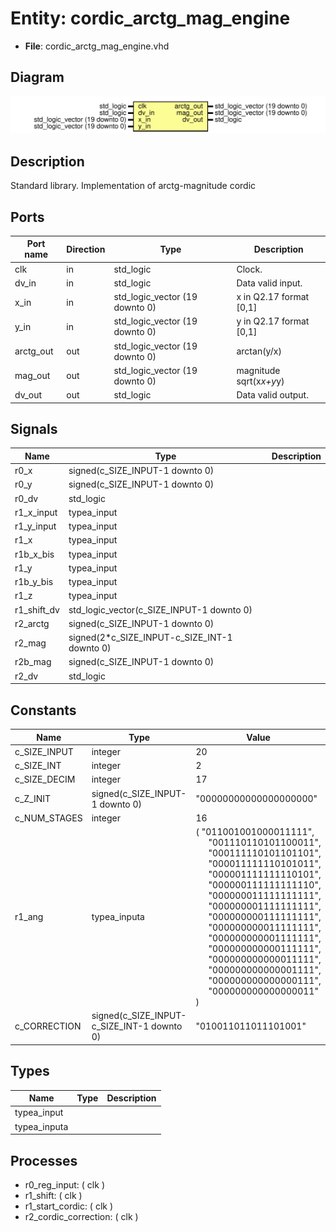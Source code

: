 # Entity: cordic_arctg_mag_engine

- **File**: cordic_arctg_mag_engine.vhd
## Diagram

![Diagram](cordic_arctg_mag_engine.svg "Diagram")
## Description

 Standard library.
 Implementation of arctg-magnitude cordic
## Ports

| Port name | Direction | Type                           | Description              |
| --------- | --------- | ------------------------------ | ------------------------ |
| clk       | in        | std_logic                      |  Clock.                  |
| dv_in     | in        | std_logic                      |  Data valid input.       |
| x_in      | in        | std_logic_vector (19 downto 0) |  x in Q2.17 format [0,1] |
| y_in      | in        | std_logic_vector (19 downto 0) |  y in Q2.17 format [0,1] |
| arctg_out | out       | std_logic_vector (19 downto 0) |  arctan(y/x)             |
| mag_out   | out       | std_logic_vector (19 downto 0) |  magnitude sqrt(x*x+y*y) |
| dv_out    | out       | std_logic                      |  Data valid output.      |
## Signals

| Name        | Type                                         | Description |
| ----------- | -------------------------------------------- | ----------- |
| r0_x        | signed(c_SIZE_INPUT-1 downto 0)              |             |
| r0_y        | signed(c_SIZE_INPUT-1 downto 0)              |             |
| r0_dv       | std_logic                                    |             |
| r1_x_input  | typea_input                                  |             |
| r1_y_input  | typea_input                                  |             |
| r1_x        | typea_input                                  |             |
| r1b_x_bis   | typea_input                                  |             |
| r1_y        | typea_input                                  |             |
| r1b_y_bis   | typea_input                                  |             |
| r1_z        | typea_input                                  |             |
| r1_shift_dv | std_logic_vector(c_SIZE_INPUT-1 downto 0)    |             |
| r2_arctg    | signed(c_SIZE_INPUT-1 downto 0)              |             |
| r2_mag      | signed(2*c_SIZE_INPUT-c_SIZE_INT-1 downto 0) |             |
| r2b_mag     | signed(c_SIZE_INPUT-1 downto 0)              |             |
| r2_dv       | std_logic                                    |             |
## Constants

| Name         | Type                                       | Value                                                                                                                                                                                                                                                                                                                                                                                                                                                                                                                                                                                                                                                                                                                                                                                                                                                                                                                                 | Description |
| ------------ | ------------------------------------------ | ------------------------------------------------------------------------------------------------------------------------------------------------------------------------------------------------------------------------------------------------------------------------------------------------------------------------------------------------------------------------------------------------------------------------------------------------------------------------------------------------------------------------------------------------------------------------------------------------------------------------------------------------------------------------------------------------------------------------------------------------------------------------------------------------------------------------------------------------------------------------------------------------------------------------------------- | ----------- |
| c_SIZE_INPUT | integer                                    |  20                                                                                                                                                                                                                                                                                                                                                                                                                                                                                                                                                                                                                                                                                                                                                                                                                                                                                                                                   |             |
| c_SIZE_INT   | integer                                    |   2                                                                                                                                                                                                                                                                                                                                                                                                                                                                                                                                                                                                                                                                                                                                                                                                                                                                                                                                   |             |
| c_SIZE_DECIM | integer                                    |  17                                                                                                                                                                                                                                                                                                                                                                                                                                                                                                                                                                                                                                                                                                                                                                                                                                                                                                                                   |             |
| c_Z_INIT     | signed(c_SIZE_INPUT-1 downto 0)            |  "00000000000000000000"                                                                                                                                                                                                                                                                                                                                                                                                                                                                                                                                                                                                                                                                                                                                                                                                                                                                                                               |             |
| c_NUM_STAGES | integer                                    |  16                                                                                                                                                                                                                                                                                                                                                                                                                                                                                                                                                                                                                                                                                                                                                                                                                                                                                                                                   |             |
| r1_ang       | typea_inputa                               |  (     "011001001000011111",<br><span style="padding-left:20px">"001110110101100011",<br><span style="padding-left:20px">"000111110101101101",<br><span style="padding-left:20px">"000011111110101011",<br><span style="padding-left:20px">     "000001111111110101",<br><span style="padding-left:20px">"000000111111111110",<br><span style="padding-left:20px">"000000011111111111",<br><span style="padding-left:20px">"000000001111111111",<br><span style="padding-left:20px">     "000000000111111111",<br><span style="padding-left:20px">"000000000011111111",<br><span style="padding-left:20px">"000000000001111111",<br><span style="padding-left:20px">"000000000000111111",<br><span style="padding-left:20px">     "000000000000011111",<br><span style="padding-left:20px">"000000000000001111",<br><span style="padding-left:20px">"000000000000000111",<br><span style="padding-left:20px">"000000000000000011"   ) |             |
| c_CORRECTION | signed(c_SIZE_INPUT-c_SIZE_INT-1 downto 0) |  "010011011011101001"                                                                                                                                                                                                                                                                                                                                                                                                                                                                                                                                                                                                                                                                                                                                                                                                                                                                                                                 |             |
## Types

| Name         | Type | Description |
| ------------ | ---- | ----------- |
| typea_input  |      |             |
| typea_inputa |      |             |
## Processes
- r0_reg_input: ( clk )
- r1_shift: ( clk )
- r1_start_cordic: ( clk )
- r2_cordic_correction: ( clk )
